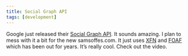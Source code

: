 ```yaml
---
title: Social Graph API
tags: [development]
---
```


Google just released their [Social Graph API](http://web.archive.org/web/20080221182117/http://code.google.com/apis/socialgraph/). It sounds amazing. I plan to mess with it a bit for the new samsoffes.com. It just uses [XFN](http://en.wikipedia.org/wiki/XHTML_Friends_Network) and [FOAF](http://en.wikipedia.org/wiki/FOAF) which has been out for years. It’s really cool. Check out the video.
